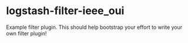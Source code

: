 # logstash-filter-ieee_oui
Example filter plugin. This should help bootstrap your effort to write your own filter plugin!
